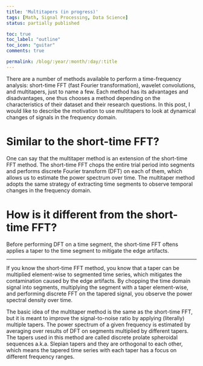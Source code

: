 ```yaml
---
title: 'Multitapers (in progress)'
tags: [Math, Signal Processing, Data Science]
status: partially published

toc: true
toc_label: "outline"
toc_icon: "guitar"
comments: true

permalink: /blog/:year/:month/:day/:title
--- 
```


There are a number of methods available to perform a time-frequency analysis: short-time FFT (fast Fourier transformation), wavelet convolutions, and multitapers, just to name a few. Each method has its advantages and disadvantages, one thus chooses a method depending on the characteristics of their dataset and their research questions. In this post, I would like to describe the motivation to use multitapers to look at dynamical changes of signals in the frequency domain.

# Similar to the short-time FFT?
One can say that the multitaper method is an extension of the short-time FFT method. The short-time FFT chops the entire trial period into segments and performs discrete Fourier transform (DFT) on each of them, which allows us to estimate the power spectrum over time. The multitaper method adopts the same strategy of extracting time segments to observe temporal changes in the frequency domain.

# How is it different from the short-time FFT?
Before performing DFT on a time segment, the short-time FFT oftens applies a taper to the time segment to mitigate the edge artifacts.



*****
If you know the short-time FFT method, you know that a taper can be multiplied element-wise to segmented time series, which mitigates the contamination caused by the edge artifacts. By chopping the time domain signal into segments, multiplying the segment with a taper element-wise, and performing discrete FFT on the tapered signal, you observe the power spectral density over time.

The basic idea of the multitaper method is the same as the short-time FFT, but it is meant to improve the signal-to-noise ratio by applying (literally) multiple tapers. The power spectrum of a given frequency is estimated by averaging over results of DFT on segments multiplied by different tapers. The tapers used in this method are called discrete prolate spheroidal sequences a.k.a. Slepian tapers and they are orthogonal to each other, which means the tapered time series with each taper has a focus on different frequency ranges.
